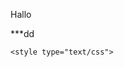 Hallo  

***dd  

<html>
	<head>
		<title></title>
		<meta http-equiv="Content-Type" content="text/html; charset=utf-8" />
<!-- 		http://jsfiddle.net/qwubvg9m/1/ inhalt unten eingebaut-->
<!-- 		col row and colspan erklärt: -->
<!-- 		https://www.w3.org/WAI/tutorials/tables/two-headers/ -->
	
	<style type="text/css">
		
